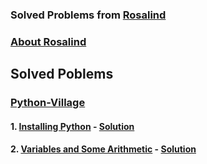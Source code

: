 ### Solved Problems from [Rosalind](http://rosalind.info/problems/list-view/)
### [About Rosalind](http://rosalind.info/about/)


## Solved Poblems

### [Python-Village](http://rosalind.info/problems/list-view/?location=python-village)

 #### 1. [Installing Python](http://rosalind.info/problems/ini1/) - [Solution](https://github.com/nim118/bioinformatics-python/blob/master/python-village/import_this_output.txt)
 #### 2. [Variables and Some Arithmetic](http://rosalind.info/problems/ini2/) - [Solution](https://github.com/nim118/bioinformatics-python/blob/master/python-village/variables_and_some_arithmetic.py)
